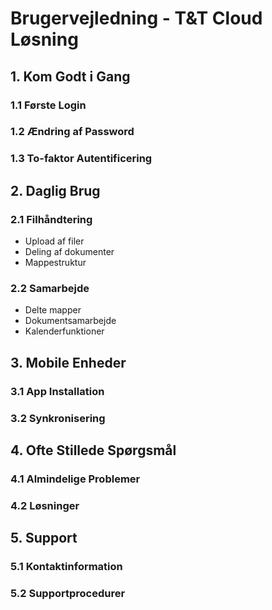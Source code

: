 # Brugervejledning - T&T Cloud Løsning

## 1. Kom Godt i Gang
### 1.1 Første Login
### 1.2 Ændring af Password
### 1.3 To-faktor Autentificering

## 2. Daglig Brug
### 2.1 Filhåndtering
- Upload af filer
- Deling af dokumenter
- Mappestruktur

### 2.2 Samarbejde
- Delte mapper
- Dokumentsamarbejde
- Kalenderfunktioner

## 3. Mobile Enheder
### 3.1 App Installation
### 3.2 Synkronisering

## 4. Ofte Stillede Spørgsmål
### 4.1 Almindelige Problemer
### 4.2 Løsninger

## 5. Support
### 5.1 Kontaktinformation
### 5.2 Supportprocedurer 